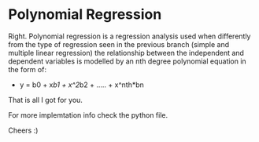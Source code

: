# **Polynomial Regression**

Right. Polynomial regression is a regression analysis used when differently from the type of regression seen in the previous branch (simple and multiple linear regression) the relationship between the independent and dependent variables is modelled by an nth degree polynomial equation in the form of:

- y = b0 + x*b1 + x^2*b2 + ..... + x^nth*bn

That is all I got for you.

For more implemtation info check the python file.

Cheers :)
